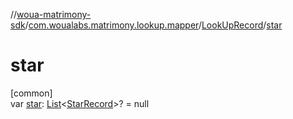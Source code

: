 //[woua-matrimony-sdk](../../../index.md)/[com.woualabs.matrimony.lookup.mapper](../index.md)/[LookUpRecord](index.md)/[star](star.md)

# star

[common]\
var [star](star.md): [List](https://kotlinlang.org/api/latest/jvm/stdlib/kotlin.collections/-list/index.html)<[StarRecord](../-star-record/index.md)>? = null
